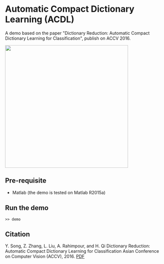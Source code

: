 # Automatic Compact Dictionary Learning (ACDL)

A demo based on the paper "Dictionary Reduction: Automatic Compact Dictionary Learning for Classification", publish on ACCV 2016.

<img src="https://github.com/susanqq/ACDL/blob/master/fig/demo.png" width=400>

## Pre-requisite
* Matlab (the demo is tested on Matlab R2015a)

## Run the demo
```
>> demo
```

## Citation
Y. Song, Z. Zhang, L. Liu, A. Rahimpour, and H. Qi
Dictionary Reduction: Automatic Compact Dictionary Learning for Classification
Asian Conference on Computer Vision (ACCV), 2016. [PDF](http://media.wix.com/ugd/fc09cd_751b72619672413e998abd4708ddc49f.pdf)
```

```




